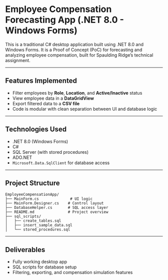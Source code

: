 
# Employee Compensation Forecasting App (.NET 8.0 - Windows Forms)

This is a traditional C# desktop application built using .NET 8.0 and Windows Forms. It is a Proof of Concept (PoC) for forecasting and analyzing employee compensation, built for Spaulding Ridge’s technical assignment.

---

## Features Implemented

- Filter employees by **Role**, **Location**, and **Active/Inactive** status
- View employee data in a **DataGridView**
- Export filtered data to a **CSV file**
- Code is modular with clean separation between UI and database logic

---

## Technologies Used

- .NET 8.0 (Windows Forms)
- C#
- SQL Server (with stored procedures)
- ADO.NET
- `Microsoft.Data.SqlClient` for database access

---

## Project Structure

```
EmployeeCompensationApp/
├── MainForm.cs              # UI logic
├── MainForm.Designer.cs    # Control layout
├── DatabaseHelper.cs       # SQL access layer
├── README.md               # Project overview
├── sql_scripts/
│   ├── create_tables.sql
│   ├── insert_sample_data.sql
│   └── stored_procedures.sql
```

---


## Deliverables

- Fully working desktop app
- SQL scripts for database setup
- Filtering, exporting, and compensation simulation features

